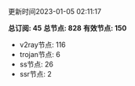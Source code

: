 更新时间2023-01-05 02:11:17

**总订阅: 45**
**总节点: 828**
**有效节点: 150**
- v2ray节点: 116
- trojan节点: 6
- ss节点: 26
- ssr节点: 2
